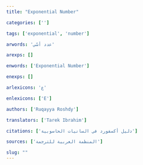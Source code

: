 ```yaml
---
title: "Exponential Number"

categories: ['']

tags: ['exponential', 'number']

arwords: 'عدد أسّي'

arexps: []

enwords: ['Exponential Number']

enexps: []

arlexicons: 'ع'

enlexicons: ['E']

authors: ['Ruqayya Roshdy']

translators: ['Tarek Ibrahim']

citations: ['دليل أكسفورد في السانيات الحاسوبية']

sources: ['المنظمة العربية للترجمة']

slug: ""
---
```

